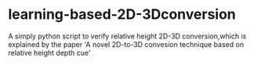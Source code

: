 # learning-based-2D-3Dconversion
A simply python script to verify relative height 2D-3D conversion,which is explained by the paper 'A novel 2D-to-3D convesion technique based on relative height depth cue' 
